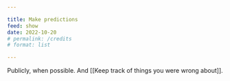 ```yaml
---

title: Make predictions
feed: show
date: 2022-10-20
# permalink: /credits
# format: list

---
```


Publicly, when possible. And [[Keep track of things you were wrong about]].

